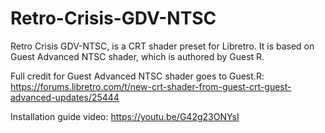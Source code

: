 # Retro-Crisis-GDV-NTSC
Retro Crisis GDV-NTSC, is a CRT shader preset for Libretro. It is based on Guest Advanced NTSC shader, which is authored by Guest R.

Full credit for Guest Advanced NTSC shader goes to Guest.R:
https://forums.libretro.com/t/new-crt-shader-from-guest-crt-guest-advanced-updates/25444

Installation guide video:
https://youtu.be/G42g23ONYsI
